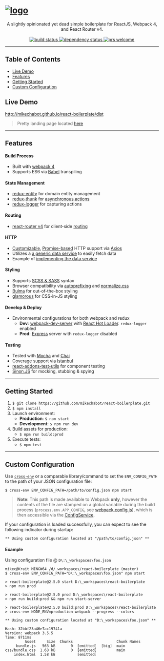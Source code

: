 # <a href='https://github.com/mikechabot/react-boilerplate'><img src='https://raw.githubusercontent.com/mikechabot/react-boilerplate/gh-pages/assets/img/header_photo.png' alt='logo' aria-label='https://github.com/mikechabot/react-boilerplate' /></a>

<div align="center">
 A slightly opinionated yet dead simple boilerplate for ReactJS, Webpack 4, and React Router v4.
 <br /><br />
  <a href="https://travis-ci.org/mikechabot/react-boilerplate">
    <img src="https://travis-ci.org/mikechabot/react-boilerplate.svg?branch=master" alt="build status" />
  </a>
  <a href="https://david-dm.org/mikechabot/react-boilerplate">
    <img src="https://david-dm.org/mikechabot/react-boilerplate.svg" alt="dependency status" />
  </a>
  <a href="https://github.com/mikechabot/react-boilerplate/pulls">
    <img src="https://img.shields.io/badge/PRs-welcome-brightgreen.svg?style=flat-square" alt="prs welcome" />
  </a>
</div>

----

## Table of Contents

- [Live Demo](#live-demo)
- [Features](#features)
- [Getting Started](#getting-started)
- [Custom Configuration](#custom-config)

## <a id="live-demo">Live Demo</a>

 http://mikechabot.github.io/react-boilerplate/dist
 
 > Pretty landing page located [here]( http://mikechabot.github.io/react-boilerplate/)

----

## <a id="featurs">Features</a>

#### Build Process
 * Built with [webpack 4](https://webpack.js.org/configuration/)
 * Supports ES6 via [Babel](https://babeljs.io/) transpiling

#### State Management
* [redux-entity](https://github.com/mikechabot/redux-entity) for domain entity management
* [redux-thunk](https://github.com/gaearon/redux-thunk) for [asynchronous actions](https://github.com/mikechabot/react-boilerplate/blob/master/src/redux/actions/thunks.js#L6)
* [redux-logger](https://github.com/theaqua/redux-logger) for capturing actions

#### Routing
* [react-router v4](https://github.com/reactjs/react-router) for client-side [routing](https://github.com/mikechabot/react-boilerplate/blob/master/src/Root.jsx#L5)

#### HTTP
* [Customizable](https://github.com/mikechabot/react-boilerplate/blob/master/src/services/data/ajax-service.js#L8), [Promise-based](https://developer.mozilla.org/en-US/docs/Web/JavaScript/Reference/Global_Objects/Promise) HTTP support via [Axios](https://github.com/mzabriskie/axios)
* Utilizes a [a generic data service](https://github.com/mikechabot/react-boilerplate/blob/master/src/services/data/data-access-service.js#L48) to easily fetch data
* Example of [implementing the data service](https://github.com/mikechabot/react-boilerplate/blob/master/src/services/domain/example-domain-service.js#L17)

#### Styling
* Supports [SCSS & SASS](http://sass-lang.com/) syntax
* Browser compatibility via [autoprefixing](https://github.com/postcss/autoprefixer) and [normalize.css](https://necolas.github.io/normalize.css/)
* [Bulma](https://bulma.io/documentation/overview/start/) for out-of-the-box styling
* [glamorous](https://glamorous.rocks) for CSS-in-JS styling

#### Develop & Deploy
* Environmental configurations for both webpack and redux
  * **Dev**: [webpack-dev-server](https://webpack.js.org/configuration/dev-server/) with [React Hot Loader](http://gaearon.github.io/react-hot-loader/). `redux-logger` enabled
  * **Prod**: [Express](http://expressjs.com/) server with `redux-logger` disabled

#### Testing
* Tested with [Mocha](https://mochajs.org/) and [Chai](http://chaijs.com/)
* Coverage support via [Istanbul](https://gotwarlost.github.io/istanbul/)
* [react-addons-test-utils](https://facebook.github.io/react/docs/test-utils.html) for component testing
* [Sinon.JS](http://sinonjs.org/) for mocking, stubbing & spying

----

## <a id="getting-started">Getting Started</a>

1. `$ git clone https://github.com/mikechabot/react-boilerplate.git`
2. `$ npm install`
3. Launch environment:
   *  **Production**: `$ npm start`
   *  **Development**: `$ npm run dev`
4. Build assets for production:
   * `$ npm run build:prod`
5. Execute tests:
   * `$ npm test`

----

## <a id="custom-config">Custom Configuration</a>

Use [`cross-env`](https://github.com/kentcdodds/cross-env) or a comparable library/command to set the `ENV_CONFIG_PATH` to the path of your JSON configuration file:

`$ cross-env ENV_CONFIG_PATH=/path/to/config.json npm start`

> **Note**: This path is made available to Webpack **only**, however the contents of the file are stamped on a global variable during the build process (`process.env.APP_CONFIG`, see [webpack.config.js](https://github.com/mikechabot/react-boilerplate/blob/master/webpack.config.js#L44)), which is then accessible via the [ConfigService](https://github.com/mikechabot/react-boilerplate/blob/master/src/services/common/config-service.js#L8).

If your configuration is loaded successfully, you can expect to see the following indicator during startup:

```
** Using custom configuration located at "/path/to/config.json" **
```

#### Example

Using configuration file @ `D\:\_workspaces\foo.json`

    mikec@Krait MINGW64 /d/_workspaces/react-boilerplate (master)
    $ cross-env ENV_CONFIG_PATH="D\:\_workspaces\foo.json" npm start

    > react-boilerplate@2.5.0 start D:\_workspaces\react-boilerplate
    > npm run prod

    > react-boilerplate@2.5.0 prod D:\_workspaces\react-boilerplate
    > npm run build:prod && npm run start-server

    > react-boilerplate@2.5.0 build:prod D:\_workspaces\react-boilerplate
    > cross-env NODE_ENV=production webpack --progress --colors

    ** Using custom configuration located at "D:\_workspaces\foo.json" **

    Hash: 32bbf23a46e7ac19741a
    Version: webpack 3.5.5
    Time: 8711ms
             Asset     Size  Chunks                    Chunk Names
         bundle.js   563 kB       0  [emitted]  [big]  main
    css/bundle.css  1.68 kB       0  [emitted]         main
        index.html  1.58 kB          [emitted]

